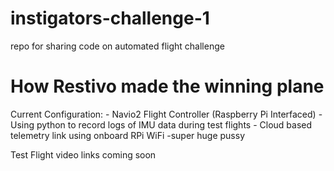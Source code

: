 # instigators-challenge-1
repo for sharing code on automated flight challenge


# How Restivo made the winning plane
Current Configuration:
    - Navio2 Flight Controller (Raspberry Pi Interfaced)
    - Using python to record logs of IMU data during test flights
    - Cloud based telemetry link using onboard RPi WiFi
    -super huge pussy

Test Flight video links coming soon
